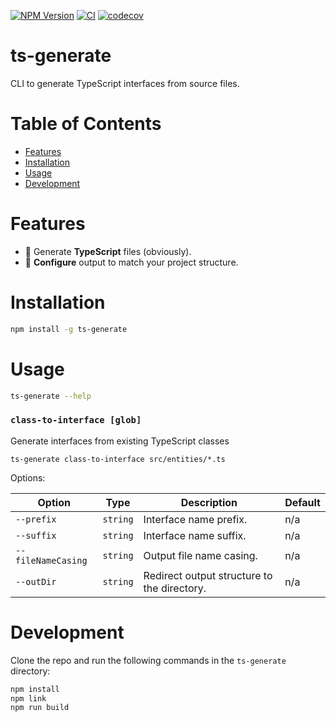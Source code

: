 [![NPM Version](https://badge.fury.io/js/ts-generate.svg)](https://badge.fury.io/js/ts-generate)
[![CI](https://github.com/justinlettau/ts-generate/workflows/CI/badge.svg)](https://github.com/justinlettau/ts-generate/actions)
[![codecov](https://codecov.io/gh/justinlettau/ts-generate/branch/master/graph/badge.svg)](https://codecov.io/gh/justinlettau/ts-generate)

# ts-generate

CLI to generate TypeScript interfaces from source files.

# Table of Contents

- [Features](#features)
- [Installation](#installation)
- [Usage](#usage)
- [Development](#development)

# Features

- 💪 Generate **TypeScript** files (obviously).
- 🚀 **Configure** output to match your project structure.

# Installation

```bash
npm install -g ts-generate
```

# Usage

```bash
ts-generate --help
```

### `class-to-interface [glob]`

Generate interfaces from existing TypeScript classes

```
ts-generate class-to-interface src/entities/*.ts
```

Options:

| Option             | Type     | Description                                 | Default |
| ------------------ | -------- | ------------------------------------------- | ------- |
| `--prefix`         | `string` | Interface name prefix.                      | n/a     |
| `--suffix`         | `string` | Interface name suffix.                      | n/a     |
| `--fileNameCasing` | `string` | Output file name casing.                    | n/a     |
| `--outDir`         | `string` | Redirect output structure to the directory. | n/a     |

# Development

Clone the repo and run the following commands in the `ts-generate` directory:

```bash
npm install
npm link
npm run build
```
